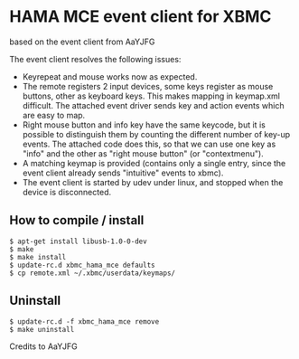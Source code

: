 HAMA MCE event client for XBMC
=========================
based on the event client from AaYJFG

The event client resolves the following issues:

* Keyrepeat and mouse works now as expected. 
* The remote registers 2 input devices, some keys register as mouse buttons, other as keyboard keys. This makes mapping in keymap.xml difficult. The attached event driver sends key and action events which are easy to map.
* Right mouse button and info key have the same keycode, but it is possible to distinguish them by counting the different number of key-up events. The attached code does this, so that we can use one key as "info" and the other as "right mouse button" (or "contextmenu").
* A matching keymap is provided (contains only a single entry, since the event client already sends "intuitive" events to xbmc).
* The event client is started by udev under linux, and stopped when the device is disconnected.


How to compile / install
----------------------------------------

	$ apt-get install libusb-1.0-0-dev
	$ make
	$ make install
	$ update-rc.d xbmc_hama_mce defaults
	$ cp remote.xml ~/.xbmc/userdata/keymaps/
	
	
Uninstall
----------------------------------------
	
	$ update-rc.d -f xbmc_hama_mce remove
	$ make uninstall


Credits to AaYJFG